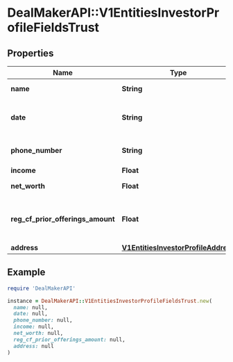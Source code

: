# DealMakerAPI::V1EntitiesInvestorProfileFieldsTrust

## Properties

| Name | Type | Description | Notes |
| ---- | ---- | ----------- | ----- |
| **name** | **String** | The name of the trust | [optional] |
| **date** | **String** | The creation date of the trust | [optional] |
| **phone_number** | **String** | The phone number of the trust | [optional] |
| **income** | **Float** | The income | [optional] |
| **net_worth** | **Float** | The net worth | [optional] |
| **reg_cf_prior_offerings_amount** | **Float** | The prior offering amount in the last 12 months | [optional] |
| **address** | [**V1EntitiesInvestorProfileAddress**](V1EntitiesInvestorProfileAddress.md) |  | [optional] |

## Example

```ruby
require 'DealMakerAPI'

instance = DealMakerAPI::V1EntitiesInvestorProfileFieldsTrust.new(
  name: null,
  date: null,
  phone_number: null,
  income: null,
  net_worth: null,
  reg_cf_prior_offerings_amount: null,
  address: null
)
```

